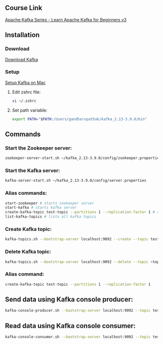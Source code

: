 ## Course Link

[Apache Kafka Series - Learn Apache Kafka for Beginners v3](https://www.udemy.com/course/apache-kafka/?couponCode=ST1MT31025G3)

## Installation 

### Download

[Download Kafka](https://kafka.apache.org/downloads)

### Setup

[Setup Kafka on Mac](https://learn.conduktor.io/kafka/how-to-install-apache-kafka-on-mac/)

1. Edit zshrc file:
    ```sh
    vi ~/.zshrc 
    ```
2. Set path variable:
    ```sh
    export PATH="$PATH:/Users/gandharvpathak/kafka_2.13-3.9.0/bin"
    ```

## Commands

### Start the Zookeeper server:
```sh
zookeeper-server-start.sh ~/kafka_2.13-3.9.0/config/zookeeper.properties
```

### Start the Kafka server:
```sh
kafka-server-start.sh ~/kafka_2.13-3.9.0/config/server.properties
```

### Alias commands:
```sh
start-zookeeper # starts zookeeper server
start-kafka # starts kafka server
create-kafka-topic test-topic --partitions 1 --replication-factor 1 # creates topic
list-kafka-topics # lists all kafka topics
```

### Create Kafka topic:
```sh
kafka-topics.sh --bootstrap-server localhost:9092 --create --topic test --partitions 1 --replication-factor 1
```

### Delete Kafka topic:
```sh
kafka-topics.sh --bootstrap-server localhost:9092 --delete --topic <topic_name>
```

### Alias command:
```sh
create-kafka-topic test-topic --partitions 1 --replication-factor 1 
```

## Send data using Kafka console producer:
```sh
kafka-console-producer.sh --bootstrap-server localhost:9092 --topic test < /Users/gandharvpathak/workspace/kafka/kafka/sample.csv 
```

## Read data using Kafka console consumer:
```sh
kafka-console-consumer.sh --bootstrap-server localhost:9092 --topic test --from-beginning
```

